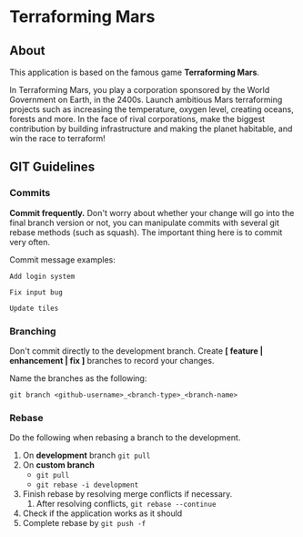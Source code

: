 # Terraforming Mars

## About

This application is based on the famous game **Terraforming Mars**.

In Terraforming Mars, you play a corporation sponsored by the World Government on Earth, in the 2400s. Launch ambitious
Mars terraforming projects such as increasing the temperature, oxygen level, creating oceans, forests and more. In the
face of rival corporations, make the biggest contribution by building infrastructure and making the planet habitable,
and win the race to terraform!

## GIT Guidelines

### Commits

**Commit frequently.**
Don't worry about whether your change will go into the final branch version or not, you can manipulate commits with
several git rebase methods (such as squash). The important thing here is to commit very often.

Commit message examples:

`Add login system`

`Fix input bug`

`Update tiles`

### Branching

Don't commit directly to the development branch. Create **[ feature | enhancement | fix ]** branches to record your
changes.

Name the branches as the following:

`git branch <github-username>_<branch-type>_<branch-name>`

### Rebase

Do the following when rebasing a branch to the development.

1. On **development** branch `git pull`
2. On **custom branch**
    - `git pull`
    - `git rebase -i development`
3. Finish rebase by resolving merge conflicts if necessary.
    1. After resolving conflicts, `git rebase --continue`
4. Check if the application works as it should
5. Complete rebase by `git push -f`

